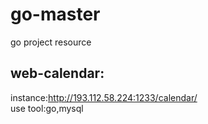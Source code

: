 # go-master
go project resource
## web-calendar:
instance:http://193.112.58.224:1233/calendar/ <br>
use tool:go,mysql
